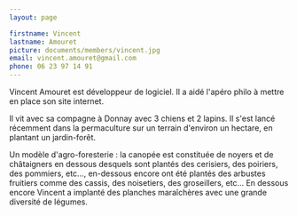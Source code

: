 ```yaml
---
layout: page

firstname: Vincent
lastname: Amouret
picture: documents/members/vincent.jpg
email: vincent.amouret@gmail.com
phone: 06 23 97 14 91
---
```


Vincent Amouret est développeur de logiciel. Il a aidé l'apéro philo à mettre en place son site internet.

Il vit avec sa compagne à Donnay avec 3 chiens et 2 lapins. Il s'est lancé récemment dans la permaculture
sur un terrain d'environ un hectare, en plantant un jardin-forêt. 

Un modèle d'agro-foresterie : la canopée est constituée de noyers et de châtaigners en dessous desquels sont plantés des cerisiers, des poiriers, des pommiers, etc..., en-dessous encore ont été plantés des arbustes fruitiers comme des cassis, des noisetiers, des groseillers, etc... En dessous encore Vincent a implanté des planches maraîchères avec une grande diversité de légumes.
